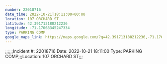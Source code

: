 ```yaml
---
number: 22018716
date_time: 2022-10-21T18:11:00+00:00
location: 107 ORCHARD ST
latitude: 42.391713188212236
longitude: -71.17068345247334
type: PARKING COMP
google_maps_link: https://maps.google.com/?q=42.391713188212236,-71.17068345247334
---
```


;;;;;;Incident #: 22018716  Date: 2022-10-21 18:11:00   Type: PARKING COMP;;;Location: 107 ORCHARD ST;;;
